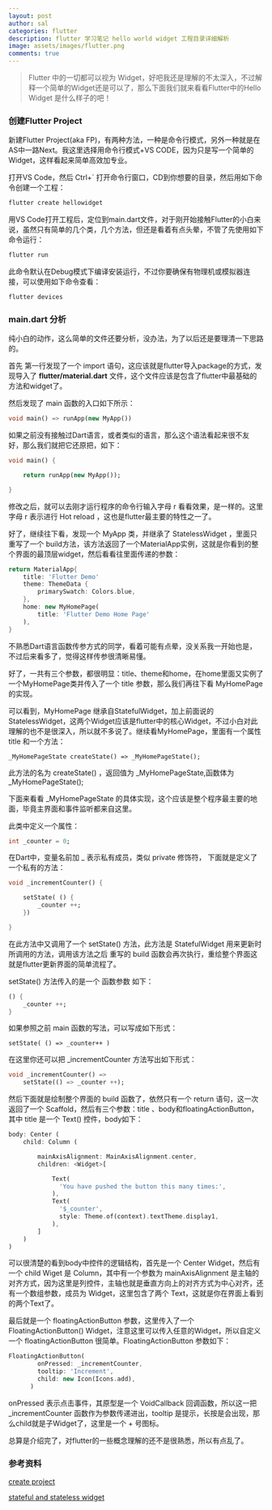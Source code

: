 ```yaml
---
layout: post
author: sal
categories: flutter
description: flutter 学习笔记 hello world widget 工程目录详细解析
image: assets/images/flutter.png
comments: true
---
```


> Flutter 中的一切都可以视为 Widget，好吧我还是理解的不太深入，不过解释一个简单的Widget还是可以了，那么下面我们就来看看Flutter中的Hello Widget 是什么样子的吧！

### 创建Flutter Project
新建Flutter Project(aka FP)，有两种方法，一种是命令行模式，另外一种就是在AS中一路Next。我这里选择用命令行模式+VS CODE，因为只是写一个简单的Widget，这样看起来简单高效加专业。

打开VS Code，然后 Ctrl+` 打开命令行窗口，CD到你想要的目录，然后用如下命令创建一个工程：
```zsh
flutter create hellowidget
```
用VS Code打开工程后，定位到main.dart文件，对于刚开始接触Flutter的小白来说，虽然只有简单的几个类，几个方法，但还是看着有点头晕，不管了先使用如下命令运行：
```zsh
flutter run
```
此命令默认在Debug模式下编译安装运行，不过你要确保有物理机或模拟器连接，可以使用如下命令查看：
```zsh
flutter devices
```

### main.dart 分析
纯小白的动作，这么简单的文件还要分析，没办法，为了以后还是要理清一下思路的。

首先 第一行发现了一个 import 语句，这应该就是flutter导入package的方式，发现导入了 **flutter/material.dart** 文件，这个文件应该是包含了flutter中最基础的方法和widget了。

然后发现了 main 函数的入口如下所示：
```dart
void main() => runApp(new MyApp())
```
如果之前没有接触过Dart语言，或者类似的语言，那么这个语法看起来很不友好，那么我们就把它还原把，如下：
```dart
void main() {

    return runApp(new MyApp());

}
```
修改之后，就可以去刚才运行程序的命令行输入字母 r 看看效果，是一样的。这里字母 r 表示进行 Hot reload ，这也是flutter最主要的特性之一了。

好了，继续往下看，发现一个 MyApp 类，并继承了 StatelessWidget ，里面只重写了一个 build方法，该方法返回了一个MaterialApp实例，这就是你看到的整个界面的最顶层widget，然后看看往里面传递的参数：
```dart
return MaterialApp{
    title: 'Flutter Demo'
    theme: ThemeData {
        primarySwatch: Colors.blue,
    },
    home: new MyHomePage(
        title: 'Flutter Demo Home Page'
    ),
}
```
不熟悉Dart语言函数传参方式的同学，看着可能有点晕，没关系我一开始也是，不过后来看多了，觉得这样传参很清晰易懂。

好了，一共有三个参数，都很明显：title、theme和home，在home里面又实例了一个MyHomePage类并传入了一个 title 参数，那么我们再往下看 MyHomePage 的实现。

可以看到，MyHomePage 继承自StatefulWidget，加上前面说的 StatelessWidget，这两个Widget应该是flutter中的核心Widget，不过小白对此理解的也不是很深入，所以就不多说了。继续看MyHomePage，里面有一个属性 title 和一个方法：
```
_MyHomePageState createState() => _MyHomePageState();
```
此方法的名为 createState() ，返回值为 _MyHomePageState,函数体为 _MyHomePageState();

下面来看看 _MyHomePageState 的具体实现，这个应该是整个程序最主要的地面，毕竟主界面和事件监听都来自这里。

此类中定义一个属性：
```dart
int _counter = 0;
```
在Dart中，变量名前加 _ 表示私有成员，类似 private 修饰符，
下面就是定义了一个私有的方法：
```dart
void _incrementCounter() {

    setState( () {
        _counter ++;
    })

}
```
在此方法中又调用了一个 setState() 方法，此方法是 StatefulWidget 用来更新时所调用的方法，调用该方法之后 重写的 build 函数会再次执行，重绘整个界面这就是flutter更新界面的简单流程了。

setState() 方法传入的是一个 函数参数 如下：
```dart
() {
    _counter ++;
}
```
如果参照之前 main 函数的写法，可以写成如下形式：
```
setState( () => _counter++ )
```
在这里你还可以把 _incrementCounter 方法写出如下形式：
```dart
void _incrementCounter() =>
    setState(() => _counter ++); 
```
然后下面就是绘制整个界面的 build 函数了，依然只有一个 return 语句，这一次返回了一个 Scaffold，然后有三个参数：title 、body和floatingActionButton，其中 title 是一个 Text() 控件，body如下：
```dart
body: Center (
    child: Column (

        mainAxisAlignment: MainAxisAlignment.center,
        children: <Widget>[

            Text(
              'You have pushed the button this many times:',
            ),
            Text(
              '$_counter',
              style: Theme.of(context).textTheme.display1,
            ),
        ]
    )
)
```
可以很清楚的看到body中控件的逻辑结构，首先是一个 Center Widget，然后有一个 child Wiget 是 Column，其中有一个参数为 mainAxisAlignment 是主轴的对齐方式，因为这里是列控件，主轴也就是垂直方向上的对齐方式为中心对齐，还有一个数组参数，成员为 Widget，这里包含了两个 Text，这就是你在界面上看到的两个Text了。

最后就是一个 floatingActionButton 参数，这里传入了一个 FloatingActionButton() Widget，注意这里可以传入任意的Widget，所以自定义一个 floatingActionButton 很简单。FloatingActionButton 参数如下：
```dart
FloatingActionButton(
        onPressed: _incrementCounter,
        tooltip: 'Increment',
        child: new Icon(Icons.add),
      )
```
onPressed 表示点击事件，其原型是一个 VoidCallback 回调函数，所以这一把 _incrementCounter 函数作为参数传递进出，tooltip 是提示，长按是会出现，那么child就是子Widget了，这里是一个 + 号图标。

总算是介绍完了，对flutter的一些概念理解的还不是很熟悉，所以有点乱了。

### 参考资料
[create project](https://flutter.io/get-started/test-drive/#terminal)

[stateful and stateless widget](https://flutterbyexample.com/flutter-widgets#stateless-and-statefulwidgets)